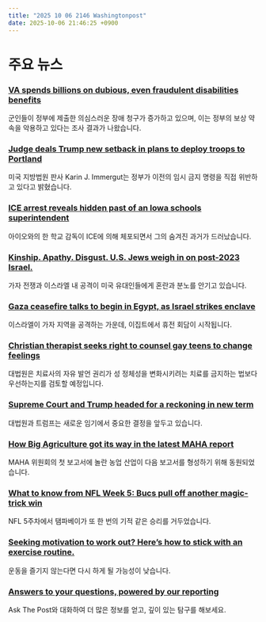 ```yaml
---
title: "2025 10 06 2146 Washingtonpost"
date: 2025-10-06 21:46:25 +0900
---
```


# 주요 뉴스

### [VA spends billions on dubious, even fraudulent disabilities benefits](https://www.washingtonpost.com/investigations/interactive/2025/veterans-affairs-disability-claims-fraud/)
군인들이 정부에 제출한 의심스러운 장애 청구가 증가하고 있으며, 이는 정부의 보상 약속을 악용하고 있다는 조사 결과가 나왔습니다.
### [Judge deals Trump new setback in plans to deploy troops to Portland](https://www.washingtonpost.com/nation/2025/10/05/chicago-portland-protests-trump-national-guard/)
미국 지방법원 판사 Karin J. Immergut는 정부가 이전의 임시 금지 명령을 직접 위반하고 있다고 밝혔습니다.
### [ICE arrest reveals hidden past of an Iowa schools superintendent](https://www.washingtonpost.com/immigration/2025/10/05/ian-robert-superintendent-iowa-ice/)
아이오와의 한 학교 감독이 ICE에 의해 체포되면서 그의 숨겨진 과거가 드러났습니다.
### [Kinship. Apathy. Disgust. U.S. Jews weigh in on post-2023 Israel.](https://www.washingtonpost.com/religion/2025/10/05/israel-hamas-jews-us/)
가자 전쟁과 이스라엘 내 공격이 미국 유대인들에게 혼란과 분노를 안기고 있습니다.
### [Gaza ceasefire talks to begin in Egypt, as Israel strikes enclave](https://www.washingtonpost.com/world/2025/10/06/gaza-ceasefire-talks-israel-hamas/)
이스라엘이 가자 지역을 공격하는 가운데, 이집트에서 휴전 회담이 시작됩니다.
### [Christian therapist seeks right to counsel gay teens to change feelings](https://www.washingtonpost.com/politics/2025/10/06/supreme-court-gay-conversion-therapy-ban/)
대법원은 치료사의 자유 발언 권리가 성 정체성을 변화시키려는 치료를 금지하는 법보다 우선하는지를 검토할 예정입니다.
### [Supreme Court and Trump headed for a reckoning in new term](https://www.washingtonpost.com/politics/2025/10/05/supreme-court-trump-tariffs-immigration-economy/)
대법원과 트럼프는 새로운 임기에서 중요한 결정을 앞두고 있습니다.
### [How Big Agriculture got its way in the latest MAHA report](https://www.washingtonpost.com/climate-environment/2025/10/05/maha-report-agriculture-lobby/)
MAHA 위원회의 첫 보고서에 놀란 농업 산업이 다음 보고서를 형성하기 위해 동원되었습니다.
### [What to know from NFL Week 5: Bucs pull off another magic-trick win](https://www.washingtonpost.com/sports/2025/10/05/nfl-week-5-highlights/)
NFL 5주차에서 탬파베이가 또 한 번의 기적 같은 승리를 거두었습니다.
### [Seeking motivation to work out? Here’s how to stick with an exercise routine.](https://www.washingtonpost.com/wellness/2025/10/06/exercise-fitness-motivation/)
운동을 즐기지 않는다면 다시 하게 될 가능성이 낮습니다.
### [Answers to your questions, powered by our reporting](https://www.washingtonpost.com/ask-the-post-ai/)
Ask The Post와 대화하여 더 많은 정보를 얻고, 깊이 있는 탐구를 해보세요.